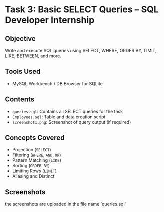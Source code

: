# Task 3: Basic SELECT Queries – SQL Developer Internship

## Objective
Write and execute SQL queries using SELECT, WHERE, ORDER BY, LIMIT, LIKE, BETWEEN, and more.

## Tools Used
- MySQL Workbench / DB Browser for SQLite

## Contents
- `queries.sql`: Contains all SELECT queries for the task
- `Employees.sql`: Table and data creation script
- `screenshot1.png`: Screenshot of query output (if required)

## Concepts Covered
- Projection (`SELECT`)
- Filtering (`WHERE`, `AND`, `OR`)
- Pattern Matching (`LIKE`)
- Sorting (`ORDER BY`)
- Limiting Rows (`LIMIT`)
- Aliasing and Distinct

## Screenshots
the screenshots are uploaded in the file name 'queries.sql'
